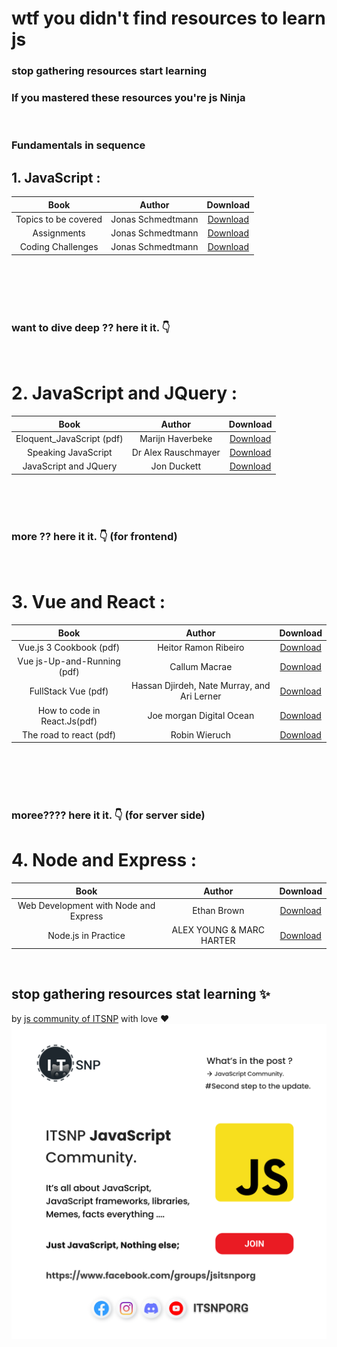 # wtf you didn't find resources to learn js

### stop gathering resources start learning

### If you mastered these resources you're js Ninja

</br>

### Fundamentals in sequence

## 1. JavaScript :

|         Book         |      Author       |                                            Download                                            |
| :------------------: | :---------------: | :--------------------------------------------------------------------------------------------: |
| Topics to be covered | Jonas Schmedtmann | [Download](https://drive.google.com/file/d/1lxrkIX1clueHyhbvJe40Z5ZN6Gr6lbET/view?usp=sharing) |
|     Assignments      | Jonas Schmedtmann | [Download](https://drive.google.com/file/d/1lxrkIX1clueHyhbvJe40Z5ZN6Gr6lbET/view?usp=sharing) |
|  Coding Challenges   | Jonas Schmedtmann | [Download](https://drive.google.com/file/d/12f0QpRYAIC-MBCh9KCzvPk79vo4TmsOz/view?usp=sharing) |

</br>
</br>
</br>

<br>

### want to dive deep ?? here it it. 👇 <br>

</br>

# 2. JavaScript and JQuery :

|           Book            |       Author        |                                            Download                                            |
| :-----------------------: | :-----------------: | :--------------------------------------------------------------------------------------------: |
| Eloquent_JavaScript (pdf) |  Marijn Haverbeke   | [Download](https://drive.google.com/file/d/1f5WkhkBe17Wmm-FMpdeUwxmwby2Z8vFe/view?usp=sharing) |
|    Speaking JavaScript    | Dr Alex Rauschmayer | [Download](https://drive.google.com/file/d/1BjO3Fdzc_0RKBLkDHYiF6HQkqje_WcDD/view?usp=sharing) |
|   JavaScript and JQuery   |     Jon Duckett     | [Download](https://drive.google.com/file/d/1GkXpYvkgywPxREfNFF7orZPhiZn_3efz/view?usp=sharing) |

</br>
</br>

<br>

### more ?? here it it. 👇 (for frontend)

<br>

# 3. Vue and React :

|             Book             |                   Author                    |                                            Download                                            |
| :--------------------------: | :-----------------------------------------: | :--------------------------------------------------------------------------------------------: |
|   Vue.js 3 Cookbook (pdf)    |            Heitor Ramon Ribeiro             | [Download](https://drive.google.com/file/d/1VeNJqpTAu2B2xmW5VZ4LNZpfZMhJSeI6/view?usp=sharing) |
| Vue js-Up-and-Running (pdf)  |                Callum Macrae                | [Download](https://drive.google.com/file/d/1pG82nW6Nrh7w0Kh27AkGVo6_uxmv86sv/view?usp=sharing) |
|     FullStack Vue (pdf)      | Hassan Djirdeh, Nate Murray, and Ari Lerner | [Download](https://drive.google.com/file/d/1ogdjR_To8XZwEA1zAQbcR_4yXEPf4pad/view?usp=sharing) |
| How to code in React.Js(pdf) |          Joe morgan Digital Ocean           | [Download](https://drive.google.com/file/d/1K8bRW3xuiS8Z-lqcrL7pcqRjhbnyzPRD/view?usp=sharing) |
|   The road to react (pdf)    |                Robin Wieruch                | [Download](https://drive.google.com/file/d/1E9TXaWuan3TiPN76qWgTsTTqsSI6xC0U/view?usp=sharing) |

</br>

</br>
</br>

<br>

### moree???? here it it. 👇 (for server side) <br>

# 4. Node and Express :

|                 Book                  |          Author          |                                            Download                                            |
| :-----------------------------------: | :----------------------: | :--------------------------------------------------------------------------------------------: |
| Web Development with Node and Express |       Ethan Brown        | [Download](https://drive.google.com/file/d/1q2KdP35koGHFv27G0UPFzJsTBf-eAoJD/view?usp=sharing) |
|          Node.js in Practice          | ALEX YOUNG & MARC HARTER | [Download](https://drive.google.com/file/d/1I6dE6TyEeO89hafc4GiMhoGCSt8VOvL2/view?usp=sharing) |

</br>

## stop gathering resources stat learning ✨

by [js community of ITSNP](jsitsnporg) with love ❤
![jscommunity](jscommunity.png)

